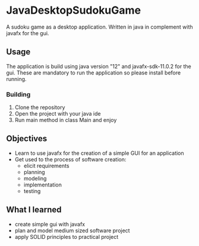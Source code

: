 # JavaDesktopSudokuGame
A sudoku game as a desktop application. Written in java in complement with javafx for the gui.

## Usage
The application is build using java version "12" and javafx-sdk-11.0.2 for the gui. These are mandatory to run the application so please install before running.

### Building
1. Clone the repository 
1. Open the project with your java ide
1. Run main method in class Main and enjoy


## Objectives 
* Learn to use javafx for the creation of a simple GUI for an application 
* Get used to the process of software creation:
    * elicit requirements 
    * planning 
    * modeling 
    * implementation 
    * testing 

## What I learned 
* create simple gui with javafx
* plan and model medium sized software project
* apply SOLID principles to practical project

